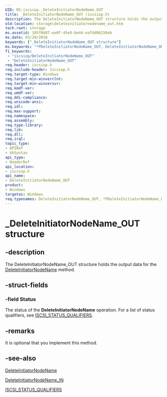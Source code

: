 ```yaml
---
UID: NS:iscsiop._DeleteInitiatorNodeName_OUT
title: _DeleteInitiatorNodeName_OUT (iscsiop.h)
description: The DeleteInitiatorNodeName_OUT structure holds the output data for the DeleteInitiatorNodeName method.
old-location: storage\deleteinitiatornodename_out.htm
tech.root: storage
ms.assetid: 105f6687-ea0f-45e9-be44-eafdd06156eb
ms.date: 03/29/2018
keywords: ["_DeleteInitiatorNodeName_OUT structure"]
ms.keywords: "*PDeleteInitiatorNodeName_OUT, DeleteInitiatorNodeName_OUT, DeleteInitiatorNodeName_OUT structure [Storage Devices], PDeleteInitiatorNodeName_OUT, PDeleteInitiatorNodeName_OUT structure pointer [Storage Devices], _DeleteInitiatorNodeName_OUT, iscsiop/DeleteInitiatorNodeName_OUT, iscsiop/PDeleteInitiatorNodeName_OUT, storage.deleteinitiatornodename_out, structs-iSCSI_2a85602a-f8f8-45c5-948d-128e3f5621a0.xml"
f1_keywords:
 - "iscsiop/DeleteInitiatorNodeName_OUT"
 - "DeleteInitiatorNodeName_OUT"
req.header: iscsiop.h
req.include-header: Iscsiop.h
req.target-type: Windows
req.target-min-winverclnt: 
req.target-min-winversvr: 
req.kmdf-ver: 
req.umdf-ver: 
req.ddi-compliance: 
req.unicode-ansi: 
req.idl: 
req.max-support: 
req.namespace: 
req.assembly: 
req.type-library: 
req.lib: 
req.dll: 
req.irql: 
topic_type:
- APIRef
- kbSyntax
api_type:
- HeaderDef
api_location:
- iscsiop.h
api_name:
- DeleteInitiatorNodeName_OUT
product:
- Windows
targetos: Windows
req.typenames: DeleteInitiatorNodeName_OUT, *PDeleteInitiatorNodeName_OUT
---
```


# _DeleteInitiatorNodeName_OUT structure


## -description


The DeleteInitiatorNodeName_OUT structure holds the output data for the <a href="https://docs.microsoft.com/windows-hardware/drivers/storage/deleteinitiatornodename">DeleteInitiatorNodeName</a> method.


## -struct-fields




### -field Status

The status of the <b>DeleteInitiatorNodeName</b> operation. For a list of status qualifiers, see <a href="https://docs.microsoft.com/windows-hardware/drivers/storage/iscsi-status-qualifiers">ISCSI_STATUS_QUALIFIERS</a>. 


## -remarks



It is optional that you implement this method.




## -see-also




<a href="https://docs.microsoft.com/windows-hardware/drivers/storage/deleteinitiatornodename">DeleteInitiatorNodeName</a>



<a href="https://docs.microsoft.com/windows-hardware/drivers/ddi/iscsiop/ns-iscsiop-_deleteinitiatornodename_in">DeleteInitiatorNodeName_IN</a>



<a href="https://docs.microsoft.com/windows-hardware/drivers/storage/iscsi-status-qualifiers">ISCSI_STATUS_QUALIFIERS</a>
 

 


